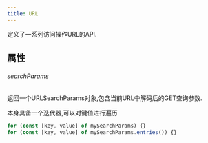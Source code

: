 ```yaml
---
title: URL
---
```


定义了一系列访问操作URL的API.

## 属性

###### searchParams

返回一个URLSearchParams对象,包含当前URL中解码后的GET查询参数.

本身具备一个迭代器,可以对键值进行遍历

```js
for (const [key, value] of mySearchParams) {}
for (const [key, value] of mySearchParams.entries()) {}
```

